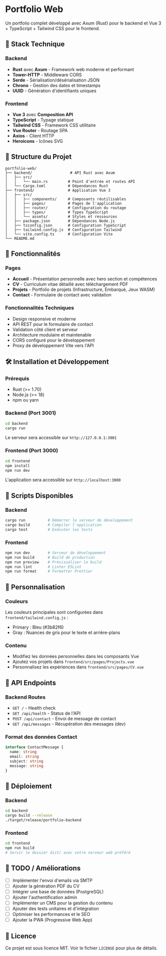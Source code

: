 # Portfolio Web

Un portfolio complet développé avec Axum (Rust) pour le backend et Vue 3 + TypeScript + Tailwind CSS pour le frontend.

## 🚀 Stack Technique

### Backend
- **Rust** avec **Axum** - Framework web moderne et performant
- **Tower-HTTP** - Middleware CORS
- **Serde** - Sérialisation/désérialisation JSON
- **Chrono** - Gestion des dates et timestamps
- **UUID** - Génération d'identifiants uniques

### Frontend
- **Vue 3** avec **Composition API**
- **TypeScript** - Typage statique
- **Tailwind CSS** - Framework CSS utilitaire
- **Vue Router** - Routage SPA
- **Axios** - Client HTTP
- **Heroicons** - Icônes SVG

## 📁 Structure du Projet

```
portfolio-web/
├── backend/                 # API Rust avec Axum
│   ├── src/
│   │   └── main.rs         # Point d'entrée et routes API
│   └── Cargo.toml          # Dépendances Rust
├── frontend/               # Application Vue 3
│   ├── src/
│   │   ├── components/     # Composants réutilisables
│   │   ├── pages/          # Pages de l'application
│   │   ├── router/         # Configuration du routage
│   │   ├── types/          # Types TypeScript
│   │   └── assets/         # Styles et ressources
│   ├── package.json        # Dépendances Node.js
│   ├── tsconfig.json       # Configuration TypeScript
│   ├── tailwind.config.js  # Configuration Tailwind
│   └── vite.config.ts      # Configuration Vite
└── README.md
```

## 🌟 Fonctionnalités

### Pages
- **Accueil** - Présentation personnelle avec hero section et compétences
- **CV** - Curriculum vitae détaillé avec téléchargement PDF
- **Projets** - Portfolio de projets (Infrastructure, Embarqué, Jeux WASM)
- **Contact** - Formulaire de contact avec validation

### Fonctionnalités Techniques
- Design responsive et moderne
- API REST pour le formulaire de contact
- Validation côté client et serveur
- Architecture modulaire et maintenable
- CORS configuré pour le développement
- Proxy de développement Vite vers l'API

## 🛠️ Installation et Développement

### Prérequis
- Rust (>= 1.70)
- Node.js (>= 18)
- npm ou yarn

### Backend (Port 3001)

```bash
cd backend
cargo run
```

Le serveur sera accessible sur `http://127.0.0.1:3001`

### Frontend (Port 3000)

```bash
cd frontend
npm install
npm run dev
```

L'application sera accessible sur `http://localhost:3000`

## 🔧 Scripts Disponibles

### Backend
```bash
cargo run          # Démarrer le serveur de développement
cargo build        # Compiler l'application
cargo test         # Exécuter les tests
```

### Frontend
```bash
npm run dev        # Serveur de développement
npm run build      # Build de production
npm run preview    # Prévisualiser le build
npm run lint       # Linter ESLint
npm run format     # Formatter Prettier
```

## 🎨 Personnalisation

### Couleurs
Les couleurs principales sont configurées dans `frontend/tailwind.config.js` :
- Primary : Bleu (#3b82f6)
- Gray : Nuances de gris pour le texte et arrière-plans

### Contenu
- Modifiez les données personnelles dans les composants Vue
- Ajoutez vos projets dans `frontend/src/pages/Projects.vue`
- Personnalisez les expériences dans `frontend/src/pages/CV.vue`

## 📡 API Endpoints

### Backend Routes
- `GET /` - Health check
- `GET /api/health` - Status de l'API
- `POST /api/contact` - Envoi de message de contact
- `GET /api/messages` - Récupération des messages (dev)

### Format des données Contact
```typescript
interface ContactMessage {
  name: string
  email: string
  subject: string
  message: string
}
```

## 🚀 Déploiement

### Backend
```bash
cd backend
cargo build --release
./target/release/portfolio-backend
```

### Frontend
```bash
cd frontend
npm run build
# Servir le dossier dist/ avec votre serveur web préféré
```

## 📝 TODO / Améliorations

- [ ] Implémenter l'envoi d'emails via SMTP
- [ ] Ajouter la génération PDF du CV
- [ ] Intégrer une base de données (PostgreSQL)
- [ ] Ajouter l'authentification admin
- [ ] Implémenter un CMS pour la gestion du contenu
- [ ] Ajouter des tests unitaires et d'intégration
- [ ] Optimiser les performances et le SEO
- [ ] Ajouter la PWA (Progressive Web App)

## 📄 Licence

Ce projet est sous licence MIT. Voir le fichier `LICENSE` pour plus de détails.